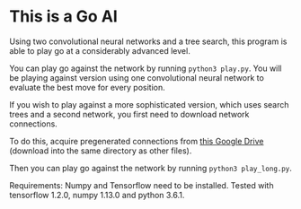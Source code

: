 This is a Go AI
====
Using two convolutional neural networks and a tree search, this program is able to play go at a considerably advanced level.

You can play go against the network by running `python3 play.py`. You will be playing against version using one convolutional neural network to evaluate the best move for every position.

If you wish to play against a more sophisticated version, which uses search trees and a second network, you first need to download network connections.

To do this, acquire pregenerated connections from [this Google Drive](https://drive.google.com/drive/folders/1uBrdv2Taka41yfc5b2lFRQPH30UjUOB0?usp=sharing) (download into the same directory as other files).

Then you can play go against the network by running `python3 play_long.py`.

Requirements: Numpy and Tensorflow need to be installed. Tested with tensorflow 1.2.0, numpy 1.13.0 and python 3.6.1. 
